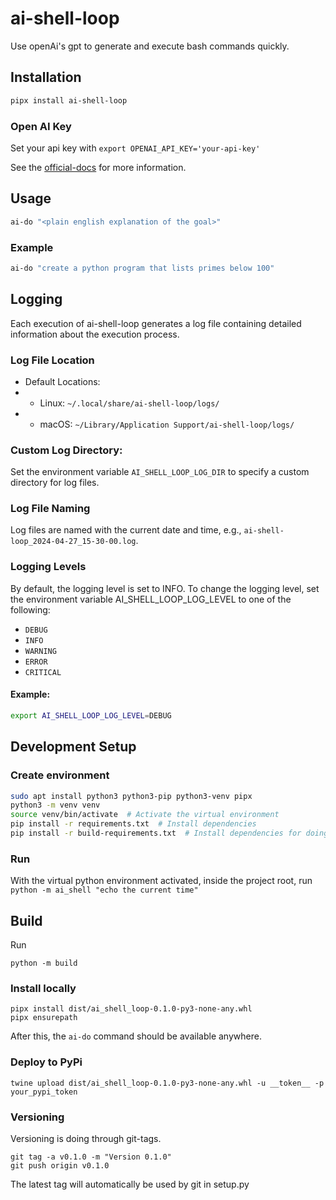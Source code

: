 # ai-shell-loop
Use openAi's gpt to generate and execute bash commands quickly.

## Installation

```bash
pipx install ai-shell-loop
```

### Open AI Key

Set your api key with `export OPENAI_API_KEY='your-api-key'`

See the [official-docs](https://help.openai.com/en/articles/5112595-best-practices-for-api-key-safety)
for more information.


## Usage

```bash
ai-do "<plain english explanation of the goal>"
```

### Example

```bash
ai-do "create a python program that lists primes below 100"
```
## Logging
Each execution of ai-shell-loop generates a log file containing detailed information about the execution process.

### Log File Location
* Default Locations:
* * Linux: `~/.local/share/ai-shell-loop/logs/`
* * macOS: `~/Library/Application Support/ai-shell-loop/logs/`

### Custom Log Directory:

Set the environment variable `AI_SHELL_LOOP_LOG_DIR` to specify a custom directory for log files.
### Log File Naming
Log files are named with the current date and time, e.g., `ai-shell-loop_2024-04-27_15-30-00.log`.

### Logging Levels
By default, the logging level is set to INFO. To change the logging level, set the environment variable AI_SHELL_LOOP_LOG_LEVEL to one of the following:

* `DEBUG`
* `INFO`
* `WARNING`
* `ERROR`
* `CRITICAL`

#### Example:

```bash
export AI_SHELL_LOOP_LOG_LEVEL=DEBUG
```
## Development Setup

### Create environment
```bash
sudo apt install python3 python3-pip python3-venv pipx
python3 -m venv venv
source venv/bin/activate  # Activate the virtual environment
pip install -r requirements.txt  # Install dependencies
pip install -r build-requirements.txt  # Install dependencies for doing a build.
```


### Run 

With the virtual python environment activated, inside the project root, run `python -m ai_shell "echo the current time"`


## Build

Run 
```
python -m build
```

### Install locally

```
pipx install dist/ai_shell_loop-0.1.0-py3-none-any.whl
pipx ensurepath
```
After this, the `ai-do` command should be available anywhere. 

### Deploy to PyPi

```
twine upload dist/ai_shell_loop-0.1.0-py3-none-any.whl -u __token__ -p your_pypi_token
```

### Versioning

Versioning is doing through git-tags.

```
git tag -a v0.1.0 -m "Version 0.1.0"
git push origin v0.1.0
```

The latest tag will automatically be used by git in setup.py